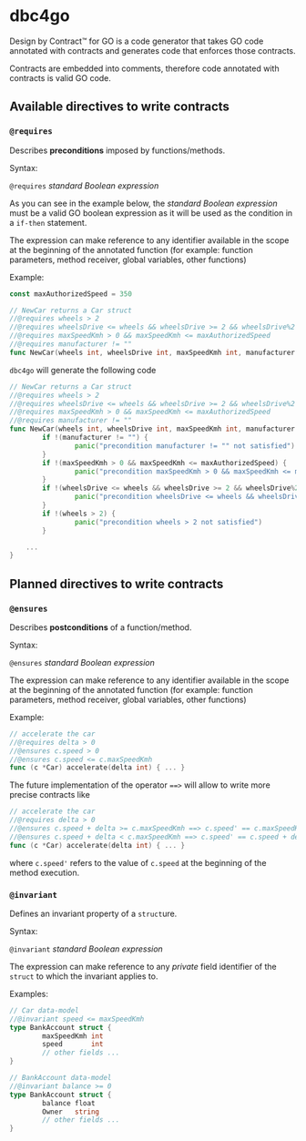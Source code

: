 # dbc4go

Design by Contract&trade; for GO is a code generator that takes GO code annotated with contracts and generates code that enforces those contracts.  

Contracts are embedded into comments, therefore code annotated with contracts is valid GO code.

## Available directives to write contracts

### `@requires`

Describes **preconditions** imposed by functions/methods.     

Syntax:

`@requires` _standard Boolean expression_

As you can see in the example below, the _standard Boolean expression_ must be a valid GO boolean expression as it will be used as the condition in a `if-then` statement.

The expression can make reference to any identifier available in the scope at the beginning of the annotated function (for example: function parameters, method receiver, global variables, other functions)

Example:

```go
const maxAuthorizedSpeed = 350

// NewCar returns a Car struct
//@requires wheels > 2
//@requires wheelsDrive <= wheels && wheelsDrive >= 2 && wheelsDrive%2 == 0
//@requires maxSpeedKmh > 0 && maxSpeedKmh <= maxAuthorizedSpeed
//@requires manufacturer != ""
func NewCar(wheels int, wheelsDrive int, maxSpeedKmh int, manufacturer string) Car { ... }
```

`dbc4go` will generate the following code

```go
// NewCar returns a Car struct
//@requires wheels > 2
//@requires wheelsDrive <= wheels && wheelsDrive >= 2 && wheelsDrive%2 == 0
//@requires maxSpeedKmh > 0 && maxSpeedKmh <= maxAuthorizedSpeed
//@requires manufacturer != ""
func NewCar(wheels int, wheelsDrive int, maxSpeedKmh int, manufacturer string) Car {
        if !(manufacturer != "") {
                panic("precondition manufacturer != "" not satisfied")
        }
        if !(maxSpeedKmh > 0 && maxSpeedKmh <= maxAuthorizedSpeed) {
                panic("precondition maxSpeedKmh > 0 && maxSpeedKmh <= maxAuthorizedSpeed not satisfied")
        }
        if !(wheelsDrive <= wheels && wheelsDrive >= 2 && wheelsDrive%2 == 0) {
                panic("precondition wheelsDrive <= wheels && wheelsDrive >= 2 && wheelsDrive%2 == 0 not satisfied")
        }
        if !(wheels > 2) {
                panic("precondition wheels > 2 not satisfied")
        }

	...
}
```

## Planned directives to write contracts

### `@ensures`

Describes **postconditions** of a function/method.     

Syntax:

`@ensures` _standard Boolean expression_

The expression can make reference to any identifier available in the scope at the beginning of the annotated function (for example: function parameters, method receiver, global variables, other functions)

Example:

```go
// accelerate the car
//@requires delta > 0
//@ensures c.speed > 0
//@ensures c.speed <= c.maxSpeedKmh
func (c *Car) accelerate(delta int) { ... }
```
The future implementation of the operator `==>` will allow to write more precise contracts like

```go
// accelerate the car
//@requires delta > 0
//@ensures c.speed + delta >= c.maxSpeedKmh ==> c.speed' == c.maxSpeedKmh 
//@ensures c.speed + delta < c.maxSpeedKmh ==> c.speed' == c.speed + delta
func (c *Car) accelerate(delta int) { ... }
```

where `c.speed'` refers to the value of `c.speed` at the beginning of the method execution.

### `@invariant`

Defines an invariant property of a `struct`ure.

Syntax:

`@invariant` _standard Boolean expression_

The expression can make reference to any _private_ field identifier of the `struct` to which the invariant applies to.

Examples:

```go
// Car data-model
//@invariant speed <= maxSpeedKmh
type BankAccount struct {
        maxSpeedKmh int
        speed       int
        // other fields ...
}
```

```go
// BankAccount data-model
//@invariant balance >= 0
type BankAccount struct {
        balance float
        Owner   string
        // other fields ...
}
```

